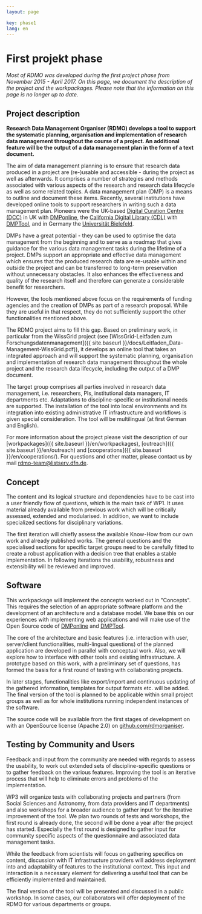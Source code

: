 ```yaml
---
layout: page

key: phase1
lang: en
---
```


First projekt phase
===================

*Most of RDMO was developed during the first project phase from November 2015 - April 2017. On this page, we document the description of the project and the workpackages. Please note that the information on this page is no longer up to date.*

Project description
-------------------

**Research Data Management Organiser (RDMO) develops a tool to support the systematic planning, organisation and implementation of research data management throughout the course of a project. An additional feature will be the output of a data management plan in the form of a text document.**

The aim of data management planning is to ensure that research data produced in a project are (re-)usable and accessible - during the project as well as afterwards. It comprises a number of strategies and methods associated with various aspects of the research and research data lifecycle as well as some related topics. A data management plan (DMP) is a means to outline and document these items. Recently, several institutions have developed online tools to support researchers in writing such a data management plan. Pioneers were the UK-based [Digital Curation Centre (DCC)](http://www.dcc.ac.uk) in UK with [DMPonline](https://dmponline.dcc.ac.uk), the [California Digital Library (CDL)](http://www.cdlib.org) with [DMPTool](https://dmptool.org/), and in Germany the [Universität Bielefeld](https://www.uni-bielefeld.de/ub/digital/forschungsdaten).

DMPs have a great potential - they can be used to optimise the data management from the beginning and to serve as a roadmap that gives guidance for the various data management tasks during the lifetime of a project. DMPs support an appropriate and effective data management which ensures that the produced research data are re-usable within and outside the project and can be transferred to long-term preservation without unnecessary obstacles. It also enhances the effectiveness and quality of the research itself and therefore can generate a considerable benefit for researchers.

However, the tools mentioned above focus on the requirements of funding agencies and the creation of DMPs as part of a research proposal. While they are useful in that respect, they do not sufficiently support the other functionalities mentioned above.

The RDMO project aims to fill this gap. Based on preliminary work, in particular from the WissGrid project (see [WissGrid-Leitfaden zum Forschungsdatenmanagement]({{ site.baseurl }}/docs/Leitfaden_Data-Management-WissGrid.pdf)), it develops an online tool that takes an integrated approach and will support the systematic planning, organisation and implementation of research data management throughout the whole project and the research data lifecycle, including the output of a DMP document.

The target group comprises all parties involved in research data management, i.e. researchers, PIs, institutional data managers, IT departments etc. Adaptations to discipline-specific or institutional needs are supported. The installation of the tool into local environments and its integration into existing administrative IT infrastructure and workflows is given special consideration. The tool will be multilingual (at first German and English).

For more information about the project please visit the description of our [workpackages]({{ site.baseurl }}/en/workpackages), [outreach]({{ site.baseurl }}/en/outreach) and [cooperations]({{ site.baseurl }}/en/cooperations/). For questions and other matter, please contact us by mail <a href="mailto:rdmo-team@listserv.dfn.de">rdmo-team@listserv.dfn.de</a>.

Concept
-------

The content and its logical structure and dependencies have to be cast into a user friendly flow of questions, which is the main task of WP1. It uses material already available from previous work which will be critically assessed, extended and modularised. In addition, we want to include specialized sections for disciplinary variations.

The first iteration will chiefly assess the available Know-How from our own work and already published works. The general questions and the specialised sections for specific target groups need to be carefully fitted to create a robust application with a decision tree that enables a stable implementation. In following iterations the usability, robustness and extensibility will be reviewed and improved.

Software
--------

This workpackage will implement the concepts worked out in "Concepts". This requires the selection of an appropriate software platform and the development of an architecture and a database model. We base this on our experiences with implementing web applications and will make use of the Open Source code of [DMPonline](https://dmponline.dcc.ac.uk) and [DMPTool](https://dmptool.org/).

The core of the architecture and basic features (i.e. interaction with user, server/client functionalities, multi-lingual questions) of the planned application are developed in parallel with conceptual work. Also, we will explore how to interface with other tools and existing infrastructure. A prototype based on this work, with a preliminary set of questions, has formed the basis for a first round of testing with collaborating projects.

In later stages, functionalities like export/import and continuous updating of the gathered information, templates for output formats etc. will be added. The final version of the tool is planned to be applicable within small project groups as well as for whole institutions running independent instances of the software.

The source code will be available from the first stages of development on with an OpenSource license (Apache 2.0) on [github.com/rdmorganiser](https://github.com/rdmorganiser).

Testing by Community and Users
------------------------------

Feedback and input from the community are needed with regards to assess the usability, to work out extended sets of discipline-specific questions or to gather feedback on the various features. Improving the tool is an iterative process that will help to eliminate errors and problems of the implementation.

WP3 will organize tests with collaborating projects and partners (from Social Sciences and Astronomy, from data providers and IT departments) and also workshops for a broader audience to gather input for the iterative improvement of the tool. We plan two rounds of tests and workshops, the first round is already done, the second will be done a year after the project has started. Especially the first round is designed to gather input for community specific aspects of the questionnaire and associated data management tasks.

While the feedback from scientists will focus on gathering specifics on content, discussion with IT infrastructure providers will address deployment into and adaptability of features to the institutional context. This input and interaction is a necessary element for delivering a useful tool that can be efficiently implemented and maintained.

The final version of the tool will be presented and discussed in a public workshop. In some cases, our collaborators will offer deployment of the RDMO for various departments or groups.
